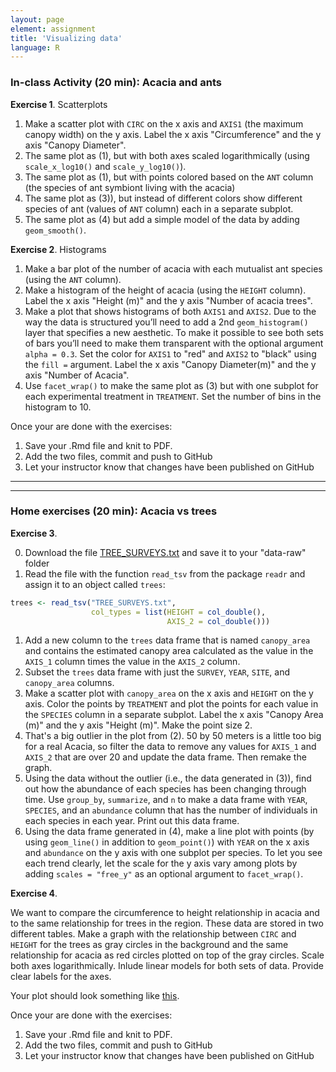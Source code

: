 ```yaml
---
layout: page
element: assignment
title: 'Visualizing data'
language: R
---
```



### In-class Activity (20 min): Acacia and ants

**Exercise 1**. Scatterplots
<!-- https://github.com/datacarpentry/semester-biology/blob/main/exercises/Graphing-acacia-ants-R.md -->

1. Make a scatter plot with `CIRC` on the x axis and `AXIS1` (the maximum canopy
   width) on the y axis. Label the x axis "Circumference" and the y axis "Canopy
   Diameter".
2. The same plot as (1), but with both axes scaled logarithmically (using `scale_x_log10()` and `scale_y_log10()`).
3. The same plot as (1), but with points colored based on the `ANT` column (the species of ant symbiont living with the acacia)
4. The same plot as (3)), but instead of different colors show different species of ant (values of `ANT` column) each in a separate subplot.
5. The same plot as (4) but add a simple model of the data by adding `geom_smooth()`.

**Exercise 2**. Histograms
<!-- https://github.com/datacarpentry/semester-biology/blob/main/exercises/Graphing-acacia-ants-histograms-R.md -->

1. Make a bar plot of the number of acacia with each mutualist ant species (using the `ANT` column).
2. Make a histogram of the height of acacia (using the `HEIGHT` column). Label
   the x axis "Height (m)" and the y axis "Number of acacia trees".
3. Make a plot that shows histograms of both `AXIS1` and `AXIS2`. Due to the way
   the data is structured you’ll need to add a 2nd `geom_histogram()` layer that
   specifies a new aesthetic. To make it possible to see both sets of bars
   you’ll need to make them transparent with the optional argument `alpha = 0.3`.
   Set the color for `AXIS1` to "red" and `AXIS2` to "black" using the `fill =`
   argument. Label the x axis "Canopy Diameter(m)" and the y axis "Number of Acacia".
4. Use `facet_wrap()` to make the same plot as (3) but with one subplot for each experimental
   treatment in `TREATMENT`. Set the number of bins in the histogram to 10.

Once your are done with the exercises:

1. Save your .Rmd file and knit to PDF.
1. Add the two files, commit and push to GitHub
1. Let your instructor know that changes have been published on GitHub

---
---

### Home exercises (20 min): Acacia vs trees

**Exercise 3**.
<!-- https://raw.githubusercontent.com/datacarpentry/semester-biology/main/exercises/Graphing-acacia-ants-data-manip-R.md -->

0. Download the file [TREE_SURVEYS.txt](https://figshare.com/ndownloader/files/5629536) and save it to your "data-raw" folder
0. Read the file with the function `read_tsv` from the package `readr` and assign it to an object called `trees`:
```r
trees <- read_tsv("TREE_SURVEYS.txt",
                  col_types = list(HEIGHT = col_double(),
                                   AXIS_2 = col_double()))
```
1. Add a new column to the `trees` data frame that is named `canopy_area` and contains
   the estimated canopy area calculated as the value in the `AXIS_1` column
   times the value in the `AXIS_2` column.
1. Subset the `trees` data frame with just the `SURVEY`, `YEAR`, `SITE`, and `canopy_area` columns.
2. Make a scatter plot with `canopy_area` on the x axis and `HEIGHT` on the y
   axis. Color the points by `TREATMENT` and plot the points for each value in
   the `SPECIES` column in a separate subplot. Label the x axis "Canopy Area
   (m)" and the y axis "Height (m)". Make the point size 2.
3. That's a big outlier in the plot from (2). 50 by 50 meters is a little too
   big for a real Acacia, so filter the data to remove any values for `AXIS_1`
   and `AXIS_2` that are over 20 and update the data frame. Then remake the graph.
4. Using the data without the outlier (i.e., the data generated in (3)),
   find out how the abundance of each species has been changing through time.
   Use `group_by`, `summarize`, and `n` to make a data frame with `YEAR`,
   `SPECIES`, and an `abundance` column that has the number of individuals in
   each species in each year. Print out this data frame.
5. Using the data frame generated in (4),
   make a line plot with points (by using `geom_line()` in addition to
   `geom_point()`) with `YEAR` on the x axis and `abundance` on the y axis with
   one subplot per species. To let you see each trend clearly, let the scale for
   the y axis vary among plots by adding `scales = "free_y"` as an optional argument to `facet_wrap()`.

**Exercise 4**.
<!-- https://github.com/datacarpentry/semester-biology/blob/main/exercises/Graphing-data-from-multiple-tables-R.md -->

We want to compare the circumference to height relationship in acacia and to the same relationship for trees in the region. These data are stored in two different tables. Make a graph with the relationship between `CIRC` and `HEIGHT` for the trees as gray circles in the background and the same relationship for acacia as red circles plotted on top of the gray circles. Scale both axes logarithmically. Inlude linear models for both sets of data. Provide clear labels for the axes.

Your plot should look something like [this](https://datacarpentry.org/semester-biology/solutions/Graphing-data-from-multiple-tables-R.jpeg).

Once your are done with the exercises:

1. Save your .Rmd file and knit to PDF.
1. Add the two files, commit and push to GitHub
1. Let your instructor know that changes have been published on GitHub
